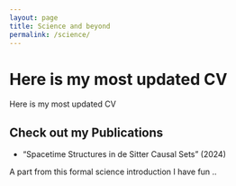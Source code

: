 ```yaml
---
layout: page
title: Science and beyond
permalink: /science/
---
```


# Here is my most updated CV

Here is my most updated CV

## Check out my Publications
- “Spacetime Structures in de Sitter Causal Sets” (2024)

A part from this formal science introduction I have fun ..

